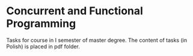 # Concurrent and Functional Programming
Tasks for course in I semester of master degree.
The content of tasks (in Polish) is placed in pdf folder.